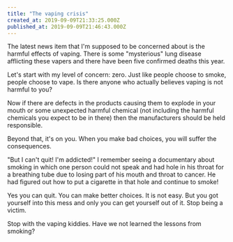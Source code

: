 ```yaml
---
title: "The vaping crisis"
created_at: 2019-09-09T21:33:25.000Z
published_at: 2019-09-09T21:46:43.000Z
---
```

The latest news item that I'm supposed to be concerned about is the harmful effects of vaping. There is some "mysterious" lung disease afflicting these vapers and there have been five confirmed deaths this year. 

Let's start with my level of concern: zero. Just like people choose to smoke, people choose to vape. Is there anyone who actually believes vaping is not harmful to you? 

Now if there are defects in the products causing them to explode in your mouth or some unexpected harmful chemical (not including the harmful chemicals you expect to be in there) then the manufacturers should be held responsible.

Beyond that, it's on you. When you make bad choices, you will suffer the consequences. 

"But I can't quit! I'm addicted!" I remember seeing a documentary about smoking in which one person could not speak and had hole in his throat for a breathing tube due to losing part of his mouth and throat to cancer. He had figured out how to put a cigarette in that hole and continue to smoke!

Yes you can quit. You can make better choices. It is not easy. But you got yourself into this mess and only you can get yourself out of it. Stop being a victim.

Stop with the vaping kiddies. Have we not learned the lessons from smoking?
